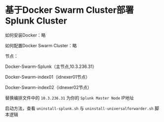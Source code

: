 # 基于Docker Swarm Cluster部署Splunk Cluster

如何安装Docker：略

如何配置Docker Swarm Cluster：略


节点：

Docker-Swarm-Splunk（主节点,10.3.236.31）

Docker-Swarm-index01（idnexer01节点）

Docker-Swarm-index02（idnexer02节点）

替换编排文件中的 `10.3.236.31` 为你的 `Splunk Master Node` IP地址

启动方法，查看 `uninstall-splunk.sh` 与 `uninstall-universalforwarder.sh` 脚本逻辑
